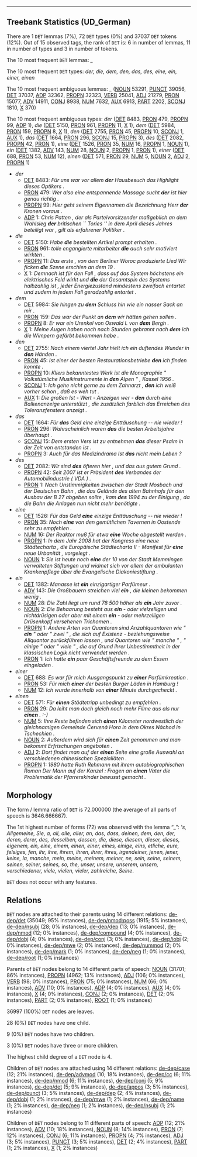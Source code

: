 

--------------------------------------------------------------------------------

## Treebank Statistics (UD_German)

There are 1 `DET` lemmas (7%), 72 `DET` types (0%) and 37037 `DET` tokens (12%).
Out of 15 observed tags, the rank of `DET` is: 6 in number of lemmas, 11 in number of types and 3 in number of tokens.

The 10 most frequent `DET` lemmas: <em>_</em>

The 10 most frequent `DET` types:  <em>der, die, dem, den, das, des, eine, ein, einer, einen</em>

The 10 most frequent ambiguous lemmas: <em>_</em> ([NOUN]() 53291, [PUNCT]() 39056, [DET]() 37037, [ADP]() 32362, [PROPN]() 32323, [VERB]() 25041, [ADJ]() 21279, [PRON]() 15077, [ADV]() 14911, [CONJ]() 8938, [NUM]() 7632, [AUX]() 6913, [PART]() 2202, [SCONJ]() 1810, [X]() 370)

The 10 most frequent ambiguous types:  <em>der</em> ([DET]() 8483, [PRON]() 479, [PROPN]() 99, [ADP]() 1), <em>die</em> ([DET]() 5150, [PRON]() 961, [PROPN]() 11, [X]() 1), <em>dem</em> ([DET]() 5984, [PRON]() 159, [PROPN]() 8, [X]() 1), <em>den</em> ([DET]() 2755, [PRON]() 45, [PROPN]() 10, [SCONJ]() 1, [AUX]() 1), <em>das</em> ([DET]() 1664, [PRON]() 296, [SCONJ]() 15, [PROPN]() 3), <em>des</em> ([DET]() 2082, [PROPN]() 42, [PRON]() 1), <em>eine</em> ([DET]() 1526, [PRON]() 35, [NUM]() 16, [PROPN]() 1, [NOUN]() 1), <em>ein</em> ([DET]() 1382, [ADV]() 143, [NUM]() 28, [NOUN]() 2, [PROPN]() 1, [PRON]() 1), <em>einer</em> ([DET]() 688, [PRON]() 53, [NUM]() 12), <em>einen</em> ([DET]() 571, [PRON]() 29, [NUM]() 5, [NOUN]() 2, [ADJ]() 2, [PROPN]() 1)


* <em>der</em>
  * [DET]() 8483: <em>Für uns war vor allem <b>der</b> Hausbesuch das Highlight dieses Optikers .</em>
  * [PRON]() 479: <em>Wer also eine entspannende Massage sucht <b>der</b> ist hier genau richtig .</em>
  * [PROPN]() 99: <em>Hier geht seinem Eigennamen die Bezeichnung Herr <b>der</b> Kronen voraus .</em>
  * [ADP]() 1: <em>Chris Patten , der als Parteivorsitzender maßgeblich an dem Wahlsieg <b>der</b> britischen `` Tories '' in dem April dieses Jahres beteiligt war , gilt als erfahrener Politiker .</em>
* <em>die</em>
  * [DET]() 5150: <em>Habe <b>die</b> bestellten Artikel prompt erhalten .</em>
  * [PRON]() 961: <em>tolle engangierte mitarbeiter <b>die</b> auch sehr motiviert wirkten .</em>
  * [PROPN]() 11: <em>Das erste , von dem Berliner Woroc produzierte Lied Wir ficken <b>die</b> Szene erschien an dem 19 .</em>
  * [X]() 1: <em>Demnach ist für den Fall , dass auf das System höchstens ein elektrisches Feld wirkt und <b>die</b> der Gesamtspin des Systems halbzahlig ist , jeder Energiezustand mindestens zweifach entartet und zudem in jedem Fall geradzahlig entartet .</em>
* <em>dem</em>
  * [DET]() 5984: <em>Sie hingen zu <b>dem</b> Schluss hin wie ein nasser Sack an mir .</em>
  * [PRON]() 159: <em>Das war der Punkt an <b>dem</b> wir hätten gehen sollen .</em>
  * [PROPN]() 8: <em>Er war ein Urenkel von Oswald I. von <b>dem</b> Bergh .</em>
  * [X]() 1: <em>Meine Augen haben noch nach Stunden gebrannt nach <b>dem</b> ich die Wimpern gefärbt bekommen habe .</em>
* <em>den</em>
  * [DET]() 2755: <em>Nach einem viertel Jahr hielt ich ein duftendes Wunder in <b>den</b> Händen .</em>
  * [PRON]() 45: <em>Ist einer der besten Restaurationsbetriebe <b>den</b> ich finden konnte .</em>
  * [PROPN]() 10: <em>Kliers bekanntestes Werk ist die Monographie " Volkstümliche Musikinstrumente in <b>den</b> Alpen " , Kassel 1956 .</em>
  * [SCONJ]() 1: <em>Ich gehe nicht gerne zu dem Zahnarzt , <b>den</b> ich weiß vorher schon , daß es weh tut .</em>
  * [AUX]() 1: <em>Die großen Ist - Wert - Anzeigen wer - <b>den</b> durch eine Balkenanzeige unterstützt , die zusätzlich farblich das Erreichen des Toleranzfensters anzeigt .</em>
* <em>das</em>
  * [DET]() 1664: <em>Für <b>das</b> Geld eine einzige Enttäuschung -- nie wieder !</em>
  * [PRON]() 296: <em>Wahrscheinlich waren <b>das</b> die besten Arbeitsjahre überhaupt .</em>
  * [SCONJ]() 15: <em>Dem ersten Vers ist zu entnehmen <b>das</b> dieser Psalm in der Zeit von entstanden ist .</em>
  * [PROPN]() 3: <em>Auch für das Medizindrama Ist <b>das</b> nicht mein Leben ?</em>
* <em>des</em>
  * [DET]() 2082: <em>Wir sind <b>des</b> öfteren hier , und das aus gutem Grund .</em>
  * [PROPN]() 42: <em>Seit 2007 ist er Präsident <b>des</b> Verbandes der Automobilindustrie ( VDA ) .</em>
  * [PRON]() 1: <em>Nach Unstimmigkeiten zwischen der Stadt Mosbach und der Deutschen Bahn , die das Gelände des alten Bahnhofs für den Ausbau der B 27 abgeben sollte , kam <b>des</b> 1994 zu der Einigung , da die Bahn die Anlagen nun nicht mehr benötigte .</em>
* <em>eine</em>
  * [DET]() 1526: <em>Für das Geld <b>eine</b> einzige Enttäuschung -- nie wieder !</em>
  * [PRON]() 35: <em>Noch <b>eine</b> von den gemütlichen Tavernen in Oostende sehr zu empfehlen .</em>
  * [NUM]() 16: <em>Der Reaktor muß für etwa <b>eine</b> Woche abgestellt werden .</em>
  * [PROPN]() 1: <em>In dem Jahr 2008 hat der Kongress eine neue Städtecharta , die Europäische Städtecharta II - Manifest für <b>eine</b> neue Urbanität , vorgelegt .</em>
  * [NOUN]() 1: <em>Sie ist heute noch <b>eine</b> der 10 von der Stadt Memmingen verwalteten Stiftungen und widmet sich vor allem der ambulanten Krankenpflege über die Evangelische Diakoniestiftung .</em>
* <em>ein</em>
  * [DET]() 1382: <em>Manasse ist <b>ein</b> einzigartiger Parfümeur .</em>
  * [ADV]() 143: <em>Die Großbauern streichen viel <b>ein</b> , die kleinen bekommen wenig .</em>
  * [NUM]() 28: <em>Die Zahl liegt um rund 78 500 höher als <b>ein</b> Jahr zuvor .</em>
  * [NOUN]() 2: <em>Die Behaarung besteht aus <b>ein</b> - oder vielzelligen und nichtdrüsigen oder aber mit einem <b>ein</b> - oder mehrzelligen Drüsenkopf versehenen Trichomen .</em>
  * [PROPN]() 1: <em>Andere Arten von Quantoren sind Anzahlquantoren wie " <b>ein</b> " oder " zwei " , die sich auf Existenz - beziehungsweise Allquantor zurückführen lassen , und Quantoren wie " manche " , " einige " oder " viele " , die auf Grund ihrer Unbestimmtheit in der klassischen Logik nicht verwendet werden .</em>
  * [PRON]() 1: <em>Ich hatte <b>ein</b> paar Geschäftsfreunde zu dem Essen eingeladen .</em>
* <em>einer</em>
  * [DET]() 688: <em>Es war für mich Ausgangspunkt zu <b>einer</b> Parfümkreation .</em>
  * [PRON]() 53: <em>Für mich <b>einer</b> der besten Burger Läden in Hamburg !</em>
  * [NUM]() 12: <em>Ich wurde innerhalb von <b>einer</b> Minute durchgecheckt .</em>
* <em>einen</em>
  * [DET]() 571: <em>Für <b>einen</b> Städtetripp unbedingt zu empfehlen .</em>
  * [PRON]() 29: <em>Da leiht man doch gleich noch mehr Filme aus als nur <b>einen</b> . :-)</em>
  * [NUM]() 5: <em>Ihre Reste befinden sich <b>einen</b> Kilometer nordwestlich der gleichnamigen Gemeinde Červená Hora in dem Okres Náchod in Tschechien .</em>
  * [NOUN]() 2: <em>Außerdem wird sich für <b>einen</b> Zeit genommen und man bekommt Erfrischungen angeboten .</em>
  * [ADJ]() 2: <em>Dort findet man auf der <b>einen</b> Seite eine große Auswahl an verschiedenen chinesischen Spezialiäten .</em>
  * [PROPN]() 1: <em>1980 hatte Ruth Rehmann mit ihrem autobiographischen Roman Der Mann auf der Kanzel : Fragen an <b>einen</b> Vater die Problematik der Pfarrerskinder bewusst gemacht .</em>

## Morphology

The form / lemma ratio of `DET` is 72.000000 (the average of all parts of speech is 3646.666667).

The 1st highest number of forms (72) was observed with the lemma “_”: <em>'s, Allgemeine, Sie, a, all, alle, aller, an, das, dass, deinen, dem, den, der, deren, derer, des, desselben, dessen, die, diese, diesem, dieser, dieses, eigenem, ein, eine, einem, einen, einer, eines, einige, eins, etliche, eure, felsiges, fen, ihr, ihre, ihrem, ihren, ihrer, ihres, irgendeiner, jenen, jener, keine, la, manche, mein, meine, meinem, meiner, ne, sein, seine, seinem, seinen, seiner, seines, so, the, unser, unsere, unserem, unsern, verschiedener, viele, vielen, vieler, zahlreiche, ﻿Seine</em>.

`DET` does not occur with any features.


## Relations

`DET` nodes are attached to their parents using 14 different relations: [de-dep/det]() (35049; 95% instances), [de-dep/nmod:poss]() (1915; 5% instances), [de-dep/nsubj]() (28; 0% instances), [de-dep/dep]() (13; 0% instances), [de-dep/nmod]() (12; 0% instances), [de-dep/compound]() (4; 0% instances), [de-dep/dobj]() (4; 0% instances), [de-dep/conj]() (3; 0% instances), [de-dep/iobj]() (2; 0% instances), [de-dep/mwe]() (2; 0% instances), [de-dep/nummod]() (2; 0% instances), [de-dep/mark]() (1; 0% instances), [de-dep/neg]() (1; 0% instances), [de-dep/root]() (1; 0% instances)

Parents of `DET` nodes belong to 14 different parts of speech: [NOUN]() (31701; 86% instances), [PROPN]() (4962; 13% instances), [ADJ]() (106; 0% instances), [VERB]() (98; 0% instances), [PRON]() (75; 0% instances), [NUM]() (66; 0% instances), [ADV]() (10; 0% instances), [ADP]() (4; 0% instances), [AUX]() (4; 0% instances), [X]() (4; 0% instances), [CONJ]() (2; 0% instances), [DET]() (2; 0% instances), [PART]() (2; 0% instances), [ROOT]() (1; 0% instances)

36997 (100%) `DET` nodes are leaves.

28 (0%) `DET` nodes have one child.

9 (0%) `DET` nodes have two children.

3 (0%) `DET` nodes have three or more children.

The highest child degree of a `DET` node is 4.

Children of `DET` nodes are attached using 14 different relations: [de-dep/case]() (12; 21% instances), [de-dep/advmod]() (10; 18% instances), [de-dep/cc]() (6; 11% instances), [de-dep/nmod]() (6; 11% instances), [de-dep/conj]() (5; 9% instances), [de-dep/det]() (5; 9% instances), [de-dep/appos]() (3; 5% instances), [de-dep/punct]() (3; 5% instances), [de-dep/dep]() (2; 4% instances), [de-dep/dobj]() (1; 2% instances), [de-dep/mwe]() (1; 2% instances), [de-dep/name]() (1; 2% instances), [de-dep/neg]() (1; 2% instances), [de-dep/nsubj]() (1; 2% instances)

Children of `DET` nodes belong to 11 different parts of speech: [ADP]() (12; 21% instances), [ADV]() (10; 18% instances), [NOUN]() (8; 14% instances), [PRON]() (7; 12% instances), [CONJ]() (6; 11% instances), [PROPN]() (4; 7% instances), [ADJ]() (3; 5% instances), [PUNCT]() (3; 5% instances), [DET]() (2; 4% instances), [PART]() (1; 2% instances), [X]() (1; 2% instances)

